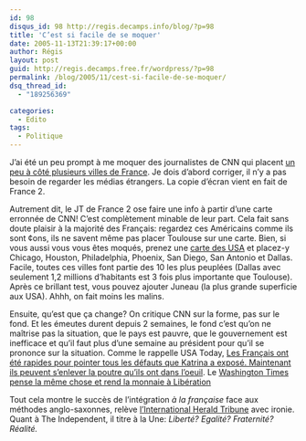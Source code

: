 ```yaml
---
id: 98
disqus_id: 98 http://regis.decamps.info/blog/?p=98
title: 'C’est si facile de se moquer'
date: 2005-11-13T21:39:17+00:00
author: Régis
layout: post
guid: http://regis.decamps.free.fr/wordpress/?p=98
permalink: /blog/2005/11/cest-si-facile-de-se-moquer/
dsq_thread_id:
  - "189256369"

categories:
  - Edito
tags:
  - Politique
---
```

J’ai été un peu prompt à me moquer des journalistes de CNN qui placent [un peu à côté plusieurs villes de France](http://img177.imageshack.us/img177/818/cnn3as.jpg). Je dois d’abord corriger, il n’y a pas besoin de regarder les médias étrangers. La copie d’écran vient en fait de France 2. 

Autrement dit, le JT de France 2 ose faire une info à partir d’une carte erronnée de CNN! C’est complètement minable de leur part. Cela fait sans doute plaisir à la majorité des Français: regardez ces Américains comme ils sont ¢ons, ils ne savent même pas placer Toulouse sur une carte. Bien, si vous aussi vous vous êtes moqués, prenez une [carte des USA](http://maps.google.com/maps?spn=78.965325,155.302734&hl=en) et placez-y Chicago, Houston, Philadelphia, Phoenix, San Diego, San Antonio et Dallas. Facile, toutes ces villes font partie des 10 les plus peuplées (Dallas avec seulement 1,2 millions d’habitants est 3 fois plus importante que Toulouse). Après ce brillant test, vous pouvez ajouter Juneau (la plus grande superficie aux USA). Ahhh, on fait moins les malins.

Ensuite, qu’est que ça change? On critique CNN sur la forme, pas sur le fond. Et les émeutes durent depuis 2 semaines, le fond c’est qu’on ne maîtrise pas la situation, que le pays est pauvre, que le gouvernement est inefficace et qu’il faut plus d’une semaine au président pour qu’il se prononce sur la situation. Comme le rappelle USA Today, [Les Français ont été rapides pour pointer tous les défauts que Katrina a exposé. Maintenant ils peuvent s’enlever la poutre qu’ils ont dans l’oeuil](http://news.yahoo.com/s/usatoday/20051107/cm_usatoday/francesshatteredimage;_ylt=AkmCRRuA17AcKQdd_Y7umuz9wxIF;_ylu=X3oDMTA5aHJvMDdwBHNlYwN5bmNhdA--). Le [Washington Times pense la même chose et rend la monnaie à Libération](http://www.washtimes.com/op-ed/20051104-084756-6439r.htm)

Tout cela montre le succès de l’intégration _à la française_ face aux méthodes anglo-saxonnes, relève [l’International Herald Tribune](http://www.iht.com/articles/2005/11/03/opinion/edparis.php) avec ironie. Quant à The Independent, il titre à la Une: _Liberté? Egalité? Fraternité? Réalité._

